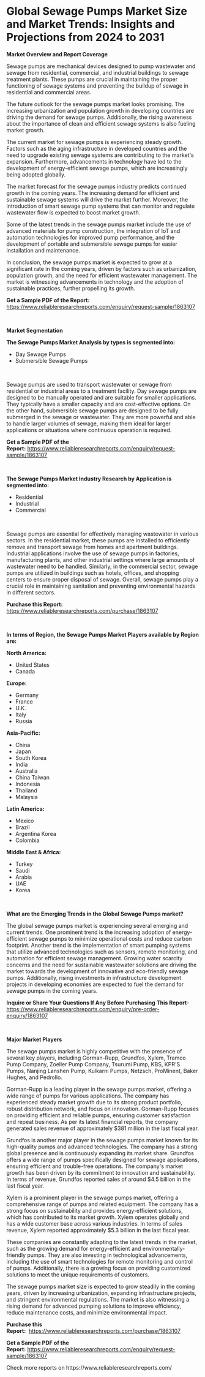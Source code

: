 <p><h1>Global Sewage Pumps Market Size and Market Trends: Insights and Projections from 2024 to 2031</h1></p><p><strong>Market Overview and Report Coverage</strong></p>
<p><p>Sewage pumps are mechanical devices designed to pump wastewater and sewage from residential, commercial, and industrial buildings to sewage treatment plants. These pumps are crucial in maintaining the proper functioning of sewage systems and preventing the buildup of sewage in residential and commercial areas.</p><p>The future outlook for the sewage pumps market looks promising. The increasing urbanization and population growth in developing countries are driving the demand for sewage pumps. Additionally, the rising awareness about the importance of clean and efficient sewage systems is also fueling market growth.</p><p>The current market for sewage pumps is experiencing steady growth. Factors such as the aging infrastructure in developed countries and the need to upgrade existing sewage systems are contributing to the market's expansion. Furthermore, advancements in technology have led to the development of energy-efficient sewage pumps, which are increasingly being adopted globally.</p><p>The market forecast for the sewage pumps industry predicts continued growth in the coming years. The increasing demand for efficient and sustainable sewage systems will drive the market further. Moreover, the introduction of smart sewage pump systems that can monitor and regulate wastewater flow is expected to boost market growth.</p><p>Some of the latest trends in the sewage pumps market include the use of advanced materials for pump construction, the integration of IoT and automation technologies for improved pump performance, and the development of portable and submersible sewage pumps for easier installation and maintenance.</p><p>In conclusion, the sewage pumps market is expected to grow at a significant rate in the coming years, driven by factors such as urbanization, population growth, and the need for efficient wastewater management. The market is witnessing advancements in technology and the adoption of sustainable practices, further propelling its growth.</p></p>
<p><strong>Get a Sample PDF of the Report:</strong> <a href="https://www.reliableresearchreports.com/enquiry/request-sample/1863107">https://www.reliableresearchreports.com/enquiry/request-sample/1863107</a></p>
<p>&nbsp;</p>
<p><strong>Market Segmentation</strong></p>
<p><strong>The Sewage Pumps Market Analysis by types is segmented into:</strong></p>
<p><ul><li>Day Sewage Pumps</li><li>Submersible Sewage Pumps</li></ul></p>
<p>&nbsp;</p>
<p><p>Sewage pumps are used to transport wastewater or sewage from residential or industrial areas to a treatment facility. Day sewage pumps are designed to be manually operated and are suitable for smaller applications. They typically have a smaller capacity and are cost-effective options. On the other hand, submersible sewage pumps are designed to be fully submerged in the sewage or wastewater. They are more powerful and able to handle larger volumes of sewage, making them ideal for larger applications or situations where continuous operation is required.</p></p>
<p><strong>Get a Sample PDF of the Report:</strong>&nbsp;<a href="https://www.reliableresearchreports.com/enquiry/request-sample/1863107">https://www.reliableresearchreports.com/enquiry/request-sample/1863107</a></p>
<p>&nbsp;</p>
<p><strong>The Sewage Pumps Market Industry Research by Application is segmented into:</strong></p>
<p><ul><li>Residential</li><li>Industrial</li><li>Commercial</li></ul></p>
<p>&nbsp;</p>
<p><p>Sewage pumps are essential for effectively managing wastewater in various sectors. In the residential market, these pumps are installed to efficiently remove and transport sewage from homes and apartment buildings. Industrial applications involve the use of sewage pumps in factories, manufacturing plants, and other industrial settings where large amounts of wastewater need to be handled. Similarly, in the commercial sector, sewage pumps are utilized in buildings such as hotels, offices, and shopping centers to ensure proper disposal of sewage. Overall, sewage pumps play a crucial role in maintaining sanitation and preventing environmental hazards in different sectors.</p></p>
<p><strong>Purchase this Report:</strong>&nbsp; <a href="https://www.reliableresearchreports.com/purchase/1863107">https://www.reliableresearchreports.com/purchase/1863107</a></p>
<p>&nbsp;</p>
<p><strong>In terms of Region, the Sewage Pumps Market Players available by Region are:</strong></p>
<p>
    <p> <strong> North America: </strong>
        <ul>
            <li>United States</li>
            <li>Canada</li>
        </ul>
        </p> 
    <p> <strong> Europe: </strong>
        <ul>
            <li>Germany</li>
            <li>France</li>
            <li>U.K.</li>
            <li>Italy</li>
            <li>Russia</li>
        </ul>
        </p> 
    <p> <strong> Asia-Pacific: </strong>
        <ul>
            <li>China</li>
            <li>Japan</li>
            <li>South Korea</li>
            <li>India</li>
            <li>Australia</li>
            <li>China Taiwan</li>
            <li>Indonesia</li>
            <li>Thailand</li>
            <li>Malaysia</li>
        </ul>
        </p> 
    <p> <strong> Latin America: </strong>
        <ul>
            <li>Mexico</li>
            <li>Brazil</li>
            <li>Argentina Korea</li>
            <li>Colombia</li>
        </ul>
        </p> 
    <p> <strong> Middle East & Africa: </strong>
        <ul>
            <li>Turkey</li>
            <li>Saudi</li>
            <li>Arabia</li>
            <li>UAE</li>
            <li>Korea</li>
        </ul>
    </p>
    </p>
<p>&nbsp;</p>
<p><strong>What are the Emerging Trends in the Global Sewage Pumps market?</strong></p>
<p><p>The global sewage pumps market is experiencing several emerging and current trends. One prominent trend is the increasing adoption of energy-efficient sewage pumps to minimize operational costs and reduce carbon footprint. Another trend is the implementation of smart pumping systems that utilize advanced technologies such as sensors, remote monitoring, and automation for efficient sewage management. Growing water scarcity concerns and the need for sustainable wastewater solutions are driving the market towards the development of innovative and eco-friendly sewage pumps. Additionally, rising investments in infrastructure development projects in developing economies are expected to fuel the demand for sewage pumps in the coming years.</p></p>
<p><strong>Inquire or Share Your Questions If Any Before Purchasing This Report</strong>- <a href="https://www.reliableresearchreports.com/enquiry/pre-order-enquiry/1863107">https://www.reliableresearchreports.com/enquiry/pre-order-enquiry/1863107</a></p>
<p>&nbsp;</p>
<p><strong>Major Market Players</strong></p>
<p><p>The sewage pumps market is highly competitive with the presence of several key players, including Gorman-Rupp, Grundfos, Xylem, Tramco Pump Company, Zoeller Pump Company, Tsurumi Pump, KBS, KPR'S Pumps, Nanjing Lanshen Pump, Kulkarni Pumps, Netzsch, ProMinent, Baker Hughes, and Pedrollo. </p><p>Gorman-Rupp is a leading player in the sewage pumps market, offering a wide range of pumps for various applications. The company has experienced steady market growth due to its strong product portfolio, robust distribution network, and focus on innovation. Gorman-Rupp focuses on providing efficient and reliable pumps, ensuring customer satisfaction and repeat business. As per its latest financial reports, the company generated sales revenue of approximately $381 million in the last fiscal year.</p><p>Grundfos is another major player in the sewage pumps market known for its high-quality pumps and advanced technologies. The company has a strong global presence and is continuously expanding its market share. Grundfos offers a wide range of pumps specifically designed for sewage applications, ensuring efficient and trouble-free operations. The company's market growth has been driven by its commitment to innovation and sustainability. In terms of revenue, Grundfos reported sales of around $4.5 billion in the last fiscal year.</p><p>Xylem is a prominent player in the sewage pumps market, offering a comprehensive range of pumps and related equipment. The company has a strong focus on sustainability and provides energy-efficient solutions, which has contributed to its market growth. Xylem operates globally and has a wide customer base across various industries. In terms of sales revenue, Xylem reported approximately $5.3 billion in the last fiscal year.</p><p>These companies are constantly adapting to the latest trends in the market, such as the growing demand for energy-efficient and environmentally-friendly pumps. They are also investing in technological advancements, including the use of smart technologies for remote monitoring and control of pumps. Additionally, there is a growing focus on providing customized solutions to meet the unique requirements of customers.</p><p>The sewage pumps market size is expected to grow steadily in the coming years, driven by increasing urbanization, expanding infrastructure projects, and stringent environmental regulations. The market is also witnessing a rising demand for advanced pumping solutions to improve efficiency, reduce maintenance costs, and minimize environmental impact.</p></p>
<p><strong>Purchase this Report:</strong>&nbsp;&nbsp;<a href="https://www.reliableresearchreports.com/purchase/1863107">https://www.reliableresearchreports.com/purchase/1863107</a></p>
<p></p>
<p><strong>Get a Sample PDF of the Report:</strong>&nbsp;<a href="https://www.reliableresearchreports.com/enquiry/request-sample/1863107">https://www.reliableresearchreports.com/enquiry/request-sample/1863107</a></p>
<p>Check more reports on https://www.reliableresearchreports.com/</p>